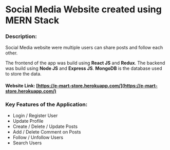 
# Social Media Website created using MERN Stack

### Description:

Social Media website were multiple users can share posts and follow each other.

The frontend of the app was build using **React JS** and **Redux**.
The backend was build using **Node JS** and **Express JS**.
**MongoDB** is the database used to store the data.

#### Website Link:  [https://e-mart-store.herokuapp.com/](https://e-mart-store.herokuapp.com/)


### Key Features of the Application:
 - Login / Register User
 - Update Profile
 - Create / Delete / Update Posts
 - Add / Delete Comment on Posts
 - Follow / Unfollow Users
 - Search Users